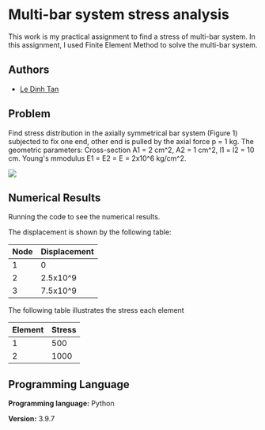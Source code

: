 
# Multi-bar system stress analysis

This work is my practical assignment to find a stress of multi-bar
system. In this assignment, I used Finite Element Method to solve 
the multi-bar system.


## Authors

- [Le Dinh Tan](https://github.com/ledinhtan)


## Problem

Find stress distribution in the axially symmetrical bar system
(Figure 1) subjected to fix one end, other end is pulled by the 
axial force p = 1 kg. The geometric parameters: Cross-section A1 =
2 cm^2, A2 = 1 cm^2, l1 = l2 = 10 cm. Young's mmodulus E1 = E2 = E =
2x10^6 kg/cm^2. 

![](Figure1.png)


## Numerical Results

Running the code to see the numerical results.

The displacement is shown by the following table:

| Node | Displacement |
| :--  | :----------- |
|  1   |      0       |
|  2   |   2.5x10^9   |
|  3   |   7.5x10^9   |

The following table illustrates the stress each element

| Element | Stress |
|  :----  | :----- |
|   1     |  500   |
|   2     |  1000  |

## Programming Language

**Programming language:** Python

**Version:** 3.9.7